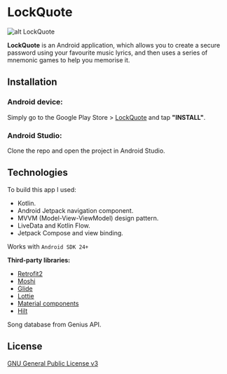 # LockQuote

![alt LockQuote](https://lh3.googleusercontent.com/S5Sg-9kxtBn_wfHJMBetWo_xCrskyUelekeqTJSsReOsOZKQPCbX1NAwT2_4I7TbBKk)

**LockQuote** is an Android application, which allows you to create a secure password using your favourite music lyrics, and then uses a series of mnemonic games to help you memorise it.

## Installation

### Android device:

Simply go to the Google Play Store > [LockQuote](https://play.google.com/store/apps/details?id=com.kurmakaeva.anastasia.lockquote) and tap __"INSTALL"__.

### Android Studio:

Clone the repo and open the project in Android Studio.

## Technologies

To build this app I used:

* Kotlin.
* Android Jetpack navigation component.
* MVVM (Model-View-ViewModel) design pattern.
* LiveData and Kotlin Flow.
* Jetpack Compose and view binding.

Works with ```Android SDK 24+```

__Third-party libraries:__

* [Retrofit2](https://github.com/square/retrofit)
* [Moshi](https://github.com/square/moshi)
* [Glide](https://github.com/bumptech/glide)
* [Lottie](https://github.com/airbnb/lottie-android)
* [Material components](https://github.com/material-components/material-components-android)
* [Hilt](https://dagger.dev/hilt/)

Song database from Genius API.

## License
[GNU General Public License v3](https://www.gnu.org/licenses/gpl-3.0.en.html)
